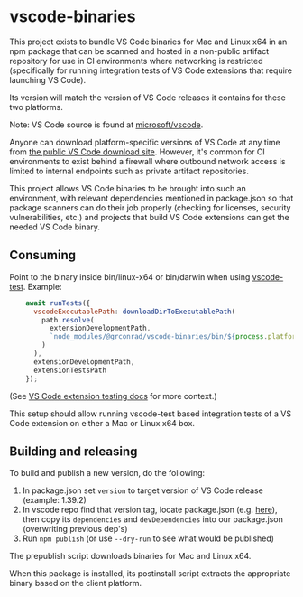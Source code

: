 # vscode-binaries

This project exists to bundle VS Code binaries for Mac and Linux x64 in an npm package that can be
scanned and hosted in a non-public artifact repository for use in CI environments where networking
is restricted (specifically for running integration tests of VS Code extensions that require
launching VS Code).

Its version will match the version of VS Code releases it contains for these two platforms.

Note: VS Code source is found at [microsoft/vscode](https://github.com/microsoft/vscode).

Anyone can download platform-specific versions of VS Code at any time from [the public VS Code
download site](https://code.visualstudio.com/download). However, it's common for CI environments to
exist behind a firewall where outbound network access is limited to internal endpoints such as
private artifact repositories.

This project allows VS Code binaries to be brought into such an environment, with relevant
dependencies mentioned in package.json so that package scanners can do their job properly (checking
for licenses, security vulnerabilities, etc.) and projects that build VS Code extensions can get the
needed VS Code binary.

## Consuming

Point to the binary inside bin/linux-x64 or bin/darwin when using [vscode-test](https://github.com/microsoft/vscode-test).
Example:

```js
    await runTests({
      vscodeExecutablePath: downloadDirToExecutablePath(
        path.resolve(
          extensionDevelopmentPath,
          `node_modules/@grconrad/vscode-binaries/bin/${process.platform === "darwin" ? "darwin" : "linux-x64"}`
        )
      ),
      extensionDevelopmentPath,
      extensionTestsPath
    });
```

(See [VS Code extension testing docs](https://code.visualstudio.com/api/working-with-extensions/testing-extension)
for more context.)

This setup should allow running vscode-test based integration tests of a VS Code extension on either
a Mac or Linux x64 box.

## Building and releasing

To build and publish a new version, do the following:

1. In package.json set `version` to target version of VS Code release (example: 1.39.2)
2. In vscode repo find that version tag, locate package.json (e.g. [here](https://github.com/microsoft/vscode/blob/1.39.2/package.json)),
then copy its `dependencies` and `devDependencies` into our package.json (overwriting previous dep's)
3. Run `npm publish` (or use `--dry-run` to see what would be published)

The prepublish script downloads binaries for Mac and Linux x64.

When this package is installed, its postinstall script extracts the appropriate binary based on the
client platform.
